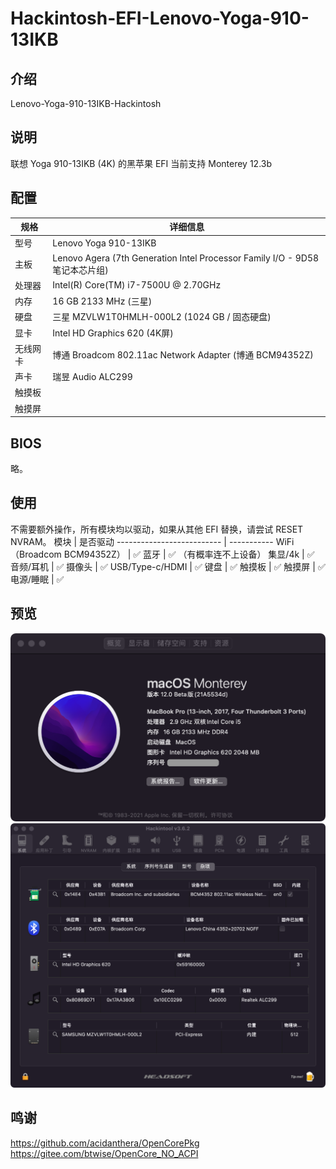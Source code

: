 # Hackintosh-EFI-Lenovo-Yoga-910-13IKB

## 介绍  
Lenovo-Yoga-910-13IKB-Hackintosh

## 说明  
联想 Yoga 910-13IKB (4K) 的黑苹果 EFI
当前支持 Monterey 12.3b

 
## 配置  
 规格     | 详细信息
 ---------| --------
 型号     | Lenovo Yoga 910-13IKB
 主板     | Lenovo Agera (7th Generation Intel Processor Family I/O - 9D58 笔记本芯片组)
 处理器   | Intel(R) Core(TM) i7-7500U @ 2.70GHz
 内存     | 16 GB 2133 MHz (三星)
 硬盘     | 三星 MZVLW1T0HMLH-000L2 (1024 GB / 固态硬盘)
 显卡     | Intel HD Graphics 620  (4K屏)
 无线网卡  | 博通 Broadcom 802.11ac Network Adapter (博通 BCM94352Z)
 声卡     | 瑞昱 Audio ALC299
 触摸板   |
 触摸屏   |


## BIOS
 略。  
 
## 使用
不需要额外操作，所有模块均以驱动，如果从其他 EFI 替换，请尝试 RESET NVRAM。
 模块                       | 是否驱动
 -------------------------- | ----------- 
 WiFi（Broadcom BCM94352Z） | ✅
 蓝牙                       | ✅ （有概率连不上设备）
 集显/4k                    | ✅ 
 音频/耳机                  | ✅
 摄像头                     | ✅
 USB/Type-c/HDMI            | ✅
 键盘                       | ✅
 触摸板                     | ✅
 触摸屏                     | ✅
 电源/睡眠                  | ✅
## 预览
 ![Image text](screenshot/QQ图片20211006155046.png)   
 ![Image text](screenshot/QQ图片20211006155107.png)   
  
## 鸣谢
https://github.com/acidanthera/OpenCorePkg  
https://gitee.com/btwise/OpenCore_NO_ACPI  
